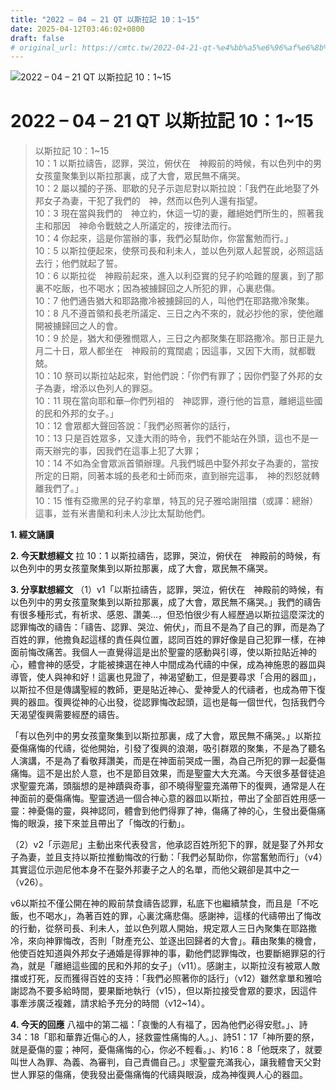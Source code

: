 ```yaml
---
title: "2022 – 04 – 21 QT 以斯拉記 10：1~15"
date: 2025-04-12T03:46:02+0800
draft: false
# original_url: https://cmtc.tw/2022-04-21-qt-%e4%bb%a5%e6%96%af%e6%8b%89%e8%a8%98-10%ef%bc%9a115
---
```


![2022 – 04 – 21 QT 以斯拉記 10：1\~15](/images/qt.jpg   "2022 – 04 – 21 QT 以斯拉記 10：1\~15")

# 2022 – 04 – 21 QT 以斯拉記 10：1\~15

> 以斯拉記 10：1\~15  
> 10：1 以斯拉禱告，認罪，哭泣，俯伏在　神殿前的時候，有以色列中的男女孩童聚集到以斯拉那裏，成了大會，眾民無不痛哭。  
> 10：2 屬以攔的子孫、耶歇的兒子示迦尼對以斯拉說：「我們在此地娶了外邦女子為妻，干犯了我們的　神，然而以色列人還有指望。  
> 10：3 現在當與我們的　神立約，休這一切的妻，離絕她們所生的，照著我主和那因　神命令戰兢之人所議定的，按律法而行。  
> 10：4 你起來，這是你當辦的事，我們必幫助你，你當奮勉而行。」  
> 10：5 以斯拉便起來，使祭司長和利未人，並以色列眾人起誓說，必照這話去行；他們就起了誓。  
> 10：6 以斯拉從　神殿前起來，進入以利亞實的兒子約哈難的屋裏，到了那裏不吃飯，也不喝水；因為被擄歸回之人所犯的罪，心裏悲傷。  
> 10：7 他們通告猶大和耶路撒冷被擄歸回的人，叫他們在耶路撒冷聚集。  
> 10：8 凡不遵首領和長老所議定、三日之內不來的，就必抄他的家，使他離開被擄歸回之人的會。  
> 10：9 於是，猶大和便雅憫眾人，三日之內都聚集在耶路撒冷。那日正是九月二十日，眾人都坐在　神殿前的寬闊處；因這事，又因下大雨，就都戰兢。  
> 10：10 祭司以斯拉站起來，對他們說：「你們有罪了；因你們娶了外邦的女子為妻，增添以色列人的罪惡。  
> 10：11 現在當向耶和華─你們列祖的　神認罪，遵行他的旨意，離絕這些國的民和外邦的女子。」  
> 10：12 會眾都大聲回答說：「我們必照著你的話行，  
> 10：13 只是百姓眾多，又逢大雨的時令，我們不能站在外頭，這也不是一兩天辦完的事，因我們在這事上犯了大罪；  
> 10：14 不如為全會眾派首領辦理。凡我們城邑中娶外邦女子為妻的，當按所定的日期，同著本城的長老和士師而來，直到辦完這事，　神的烈怒就轉離我們了。」  
> 10：15 惟有亞撒黑的兒子約拿單，特瓦的兒子雅哈謝阻擋（或譯：總辦）這事，並有米書蘭和利未人沙比太幫助他們。

**1. 經文誦讀**

**2.  今天默想經文**
拉 10：1 以斯拉禱告，認罪，哭泣，俯伏在　神殿前的時候，有以色列中的男女孩童聚集到以斯拉那裏，成了大會，眾民無不痛哭。

**3. 分享默想經文**
（1）v1「以斯拉禱告，認罪，哭泣，俯伏在　神殿前的時候，有以色列中的男女孩童聚集到以斯拉那裏，成了大會，眾民無不痛哭。」我們的禱告有很多種形式，有祈求、感恩、讚美…，但恐怕很少有人經歷過以斯拉這麼深沈的認罪悔改的禱告：「禱告、認罪、哭泣、俯伏」，而且不是為了自己的罪，而是為了百姓的罪，他擔負起這樣的責任與位置，認同百姓的罪好像是自己犯罪一樣，在神面前悔改痛苦。我個人一直覺得這是出於聖靈的感動與引導，使以斯拉貼近神的心，體會神的感受，才能被揀選在神人中間成為代禱的中保，成為神施恩的器皿與導管，使人與神和好！這裏也見證了，神渴望動工，但是要尋求「合用的器皿」，以斯拉不但是傳講聖經的教師，更是貼近神心、愛神愛人的代禱者，也成為帶下復興的器皿。復興從神的心出發，從認罪悔改起頭，這也是每一個世代，包括我們今天渴望復興需要經歷的禱告。

「有以色列中的男女孩童聚集到以斯拉那裏，成了大會，眾民無不痛哭。」以斯拉憂傷痛悔的代禱，從他開始，引發了復興的浪潮，吸引群眾的聚集，不是為了聽名人演講，不是為了看敬拜讚美，而是在神面前哭成一團，為自己所犯的罪一起憂傷痛悔。這不是出於人意，也不是節目效果，而是聖靈大大充滿。今天很多基督徒追求聖靈充滿，頭腦想的是神蹟與奇事，卻不曉得聖靈充滿帶下的復興，通常是人在神面前的憂傷痛悔。聖靈透過一個合神心意的器皿以斯拉，帶出了全部百姓用感一靈：神憂傷的靈，與神認同，體會到他們得罪了神，傷痛了神的心，生發出憂傷痛悔的眼淚，接下來並且帶出了「悔改的行動」。

（2）v2「示迦尼」主動出來代表發言，他承認百姓所犯下的罪，就是娶了外邦女子為妻，並且支持以斯拉推動悔改的行動：「我們必幫助你，你當奮勉而行」（v4）其實這位示迦尼他本身不在娶外邦妻子之人的名單，而他父親卻是其中之一（v26）。

v6以斯拉不僅公開在神的殿前禁食禱告認罪，私底下也繼續禁食，而且是「不吃飯，也不喝水」，為著百姓的罪，心裏沈痛悲傷。感謝神，這樣的代禱帶出了悔改的行動，從祭司長、利未人，並以色列眾人開始，規定眾人三日內聚集在耶路撒冷，來向神罪悔改，否則「財產充公、並逐出回歸者的大會」。藉由聚集的機會，他使百姓知道與外邦女子通婚是得罪神的事，勸他們認罪悔改，也要斷絕罪惡的行為，就是「離絕這些國的民和外邦的女子」（v11）。感謝主，以斯拉沒有被眾人敵擋或打死，反而獲得百姓的支持：「我們必照著你的話行」（v12）雖然拿單和雅哈謝認為不要多給時間，要果斷地執行（v15），但以斯拉接受會眾的要求，因這件事牽涉廣泛複雜，請求給予充分的時間（v12\~14）。

**4. 今天的回應**
八福中的第二福：「哀慟的人有福了，因為他們必得安慰。」、詩34：18「耶和華靠近傷心的人，拯救靈性痛悔的人。」、詩51：17「神所要的祭，就是憂傷的靈；神阿，憂傷痛悔的心，你必不輕看。」、約16：8「他既來了，就要叫世人為罪、為義、為審判，自己責備自己。」求聖靈充滿我心，讓我體會天父對世人罪惡的傷痛，使我發出憂傷痛悔的代禱與眼淚，成為神復興人心的器皿。
